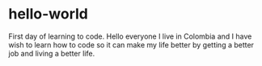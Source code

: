 # hello-world
First day of learning to code.
Hello everyone I live in Colombia and I have wish to learn how to code so it can make my life better by getting a better job and living a better life.
